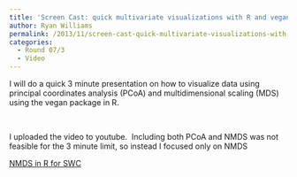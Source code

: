 ```yaml
---
title: 'Screen Cast: quick multivariate visualizations with R and vegan'
author: Ryan Williams
permalink: /2013/11/screen-cast-quick-multivariate-visualizations-with-r-and-vegan/
categories:
  - Round 07/3
  - Video
---
```

I will do a quick 3 minute presentation on how to visualize data using principal coordinates analysis (PCoA) and multidimensional scaling (MDS) using the vegan package in R.

&nbsp;

I uploaded the video to youtube.  Including both PCoA and NMDS was not feasible for the 3 minute limit, so instead I focused only on NMDS

[NMDS in R for SWC][1]

 [1]: http://www.youtube.com/watch?v=vuOUp6IuhuQ&feature=youtu.be
